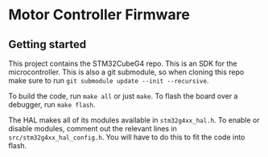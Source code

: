 # Motor Controller Firmware

## Getting started

This project contains the STM32CubeG4 repo. This is an SDK for the
microcontroller. This is also a git submodule, so when cloning this repo make
sure to run `git submodule update --init --recursive`.

To build the code, run `make all` or just `make`. To flash the board over a
debugger, run `make flash`.

The HAL makes all of its modules available in `stm32g4xx_hal.h`. To enable or
disable modules, comment out the relevant lines in `src/stm32g4xx_hal_config.h`. You
will have to do this to fit the code into flash.
